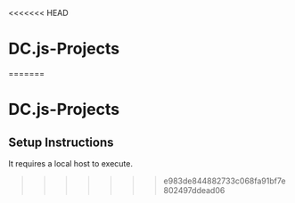 <<<<<<< HEAD
# DC.js-Projects
=======
# DC.js-Projects
## Setup Instructions
   It requires a local host to execute. 

>>>>>>> e983de844882733c068fa91bf7e802497ddead06
